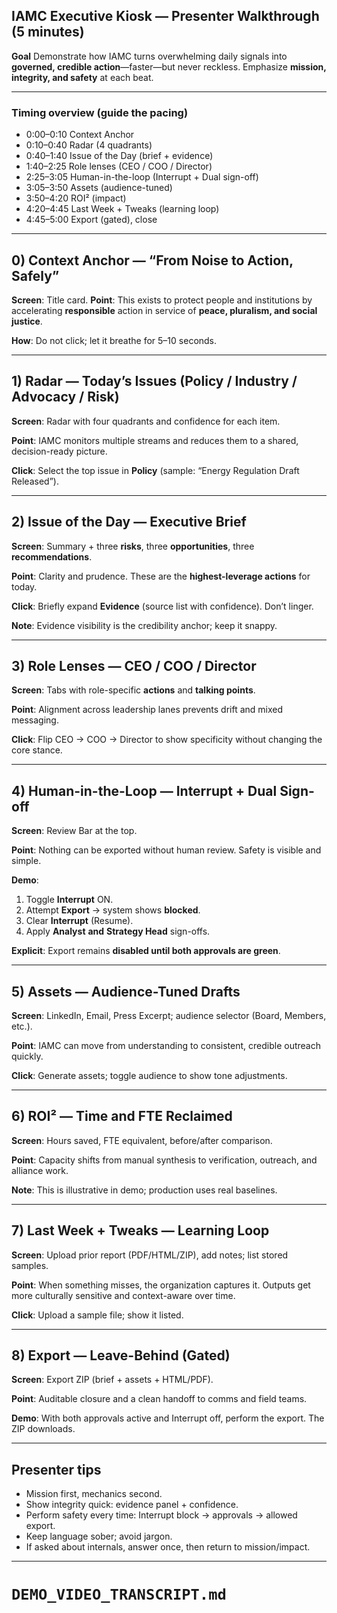 ## IAMC Executive Kiosk — Presenter Walkthrough (5 minutes)

**Goal**
Demonstrate how IAMC turns overwhelming daily signals into **governed, credible action**—faster—but never reckless. Emphasize **mission, integrity, and safety** at each beat.

---

### Timing overview (guide the pacing)

* 0:00–0:10  Context Anchor
* 0:10–0:40  Radar (4 quadrants)
* 0:40–1:40  Issue of the Day (brief + evidence)
* 1:40–2:25  Role lenses (CEO / COO / Director)
* 2:25–3:05  Human-in-the-loop (Interrupt + Dual sign-off)
* 3:05–3:50  Assets (audience-tuned)
* 3:50–4:20  ROI² (impact)
* 4:20–4:45  Last Week + Tweaks (learning loop)
* 4:45–5:00  Export (gated), close

---

## 0) Context Anchor — “From Noise to Action, Safely”

**Screen**: Title card.
**Point**: This exists to protect people and institutions by accelerating **responsible** action in service of **peace, pluralism, and social justice**.

**How**: Do not click; let it breathe for 5–10 seconds.

---

## 1) Radar — Today’s Issues (Policy / Industry / Advocacy / Risk)

**Screen**: Radar with four quadrants and confidence for each item.

**Point**: IAMC monitors multiple streams and reduces them to a shared, decision-ready picture.

**Click**: Select the top issue in **Policy** (sample: “Energy Regulation Draft Released”).

---

## 2) Issue of the Day — Executive Brief

**Screen**: Summary + three **risks**, three **opportunities**, three **recommendations**.

**Point**: Clarity and prudence. These are the **highest-leverage actions** for today.

**Click**: Briefly expand **Evidence** (source list with confidence). Don’t linger.

**Note**: Evidence visibility is the credibility anchor; keep it snappy.

---

## 3) Role Lenses — CEO / COO / Director

**Screen**: Tabs with role-specific **actions** and **talking points**.

**Point**: Alignment across leadership lanes prevents drift and mixed messaging.

**Click**: Flip CEO → COO → Director to show specificity without changing the core stance.

---

## 4) Human-in-the-Loop — Interrupt + Dual Sign-off

**Screen**: Review Bar at the top.

**Point**: Nothing can be exported without human review. Safety is visible and simple.

**Demo**:

1. Toggle **Interrupt** ON.
2. Attempt **Export** → system shows **blocked**.
3. Clear **Interrupt** (Resume).
4. Apply **Analyst** **and** **Strategy Head** sign-offs.

**Explicit**: Export remains **disabled until both approvals are green**.

---

## 5) Assets — Audience-Tuned Drafts

**Screen**: LinkedIn, Email, Press Excerpt; audience selector (Board, Members, etc.).

**Point**: IAMC can move from understanding to consistent, credible outreach quickly.

**Click**: Generate assets; toggle audience to show tone adjustments.

---

## 6) ROI² — Time and FTE Reclaimed

**Screen**: Hours saved, FTE equivalent, before/after comparison.

**Point**: Capacity shifts from manual synthesis to verification, outreach, and alliance work.

**Note**: This is illustrative in demo; production uses real baselines.

---

## 7) Last Week + Tweaks — Learning Loop

**Screen**: Upload prior report (PDF/HTML/ZIP), add notes; list stored samples.

**Point**: When something misses, the organization captures it. Outputs get more culturally sensitive and context-aware over time.

**Click**: Upload a sample file; show it listed.

---

## 8) Export — Leave-Behind (Gated)

**Screen**: Export ZIP (brief + assets + HTML/PDF).

**Point**: Auditable closure and a clean handoff to comms and field teams.

**Demo**: With both approvals active and Interrupt off, perform the export. The ZIP downloads.

---

## Presenter tips

* Mission first, mechanics second.
* Show integrity quick: evidence panel + confidence.
* Perform safety every time: Interrupt block → approvals → allowed export.
* Keep language sober; avoid jargon.
* If asked about internals, answer once, then return to mission/impact.

---

# `DEMO_VIDEO_TRANSCRIPT.md`

